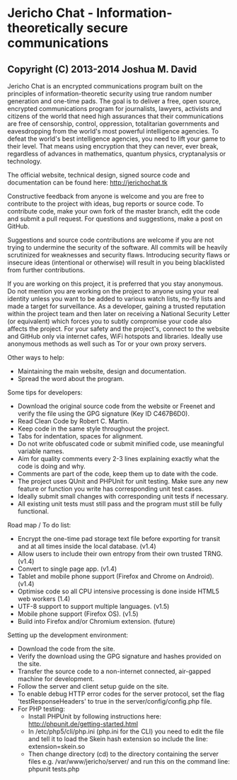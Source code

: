 # Jericho Chat - Information-theoretically secure communications
## Copyright (C) 2013-2014  Joshua M. David


Jericho Chat is an encrypted communications program built on the principles of information-theoretic security using true random number generation and one-time pads. The goal is to deliver a free, open source, encrypted communications program for journalists, lawyers, activists and citizens of the world that need high assurances that their communications are free of censorship, control, oppression, totalitarian governments and eavesdropping from the world's most powerful intelligence agencies. To defeat the world's best intelligence agencies, you need to lift your game to their level. That means using encryption that they can never, ever break, regardless of advances in mathematics, quantum physics, cryptanalysis or technology.

The official website, technical design, signed source code and documentation can be found here:
http://jerichochat.tk

Constructive feedback from anyone is welcome and you are free to contribute to the project with ideas, bug reports or source code. To contribute code, make your own fork of the master branch, edit the code and submit a pull request. For questions and suggestions, make a post on GitHub.

Suggestions and source code contributions are welcome if you are not trying to undermine the security of the software. All commits will be heavily scrutinized for weaknesses and security flaws. Introducing security flaws or insecure ideas (intentional or otherwise) will result in you being blacklisted from further contributions.

If you are working on this project, it is preferred that you stay anonymous. Do not mention you are working on the project to anyone using your real identity unless you want to be added to various watch lists, no-fly lists and made a target for surveillance. As a developer, gaining a trusted reputation within the project team and then later on receiving a National Security Letter (or equivalent) which forces you to subtly compromise your code also affects the project. For your safety and the project's, connect to the website and GitHub only via internet cafes, WiFi hotspots and libraries. Ideally use anonymous methods as well such as Tor or your own proxy servers.

Other ways to help:
- Maintaining the main website, design and documentation.
- Spread the word about the program.

Some tips for developers:
- Download the original source code from the website or Freenet and verify the file using the GPG signature (Key ID C467B6D0).
- Read Clean Code by Robert C. Martin.
- Keep code in the same style throughout the project.
- Tabs for indentation, spaces for alignment.
- Do not write obfuscated code or submit minified code, use meaningful variable names.
- Aim for quality comments every 2-3 lines explaining exactly what the code is doing and why.
- Comments are part of the code, keep them up to date with the code.
- The project uses QUnit and PHPUnit for unit testing. Make sure any new feature or function you write has corresponding unit test cases.
- Ideally submit small changes with corresponding unit tests if necessary.
- All existing unit tests must still pass and the program must still be fully functional.

Road map / To do list:
- Encrypt the one-time pad storage text file before exporting for transit and at all times inside the local database. (v1.4)
- Allow users to include their own entropy from their own trusted TRNG. (v1.4)
- Convert to single page app. (v1.4)
- Tablet and mobile phone support (Firefox and Chrome on Android). (v1.4)
- Optimise code so all CPU intensive processing is done inside HTML5 web workers (1.4)
- UTF-8 support to support multiple languages. (v1.5)
- Mobile phone support (Firefox OS). (v1.5)
- Build into Firefox and/or Chromium extension. (future)

Setting up the development environment:
- Download the code from the site.
- Verify the download using the GPG signature and hashes provided on the site.
- Transfer the source code to a non-internet connected, air-gapped machine for development.
- Follow the server and client setup guide on the site.
- To enable debug HTTP error codes for the server protocol, set the flag 'testResponseHeaders' to true in the server/config/config.php file.
- For PHP testing:
  - Install PHPUnit by following instructions here:
    http://phpunit.de/getting-started.html
  - In /etc/php5/cli/php.ini (php.ini for the CLI) you need to edit the file and tell it to load the Skein hash extension so include the line:
    extension=skein.so
  - Then change directory (cd) to the directory containing the server files e.g. /var/www/jericho/server/ and run this on the command line:
    phpunit tests.php
